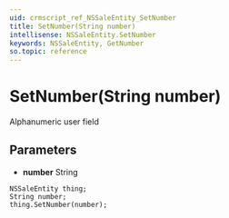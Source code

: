 ```yaml
---
uid: crmscript_ref_NSSaleEntity_SetNumber
title: SetNumber(String number)
intellisense: NSSaleEntity.SetNumber
keywords: NSSaleEntity, GetNumber
so.topic: reference
---
```


# SetNumber(String number)

Alphanumeric user field

## Parameters

* **number** String

```crmscript
NSSaleEntity thing;
String number;
thing.SetNumber(number);
```

